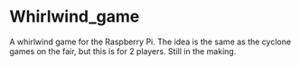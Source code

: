 # Whirlwind_game

A whirlwind game for the Raspberry Pi. The idea is the same as the cyclone games on the fair, but this is for 2 players. Still in the making.
